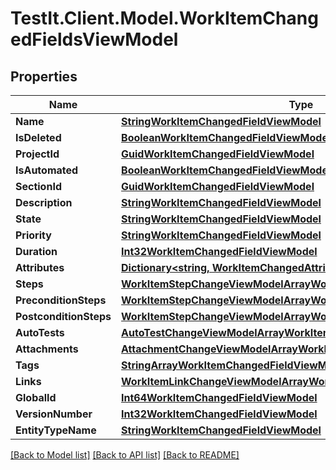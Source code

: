 # TestIt.Client.Model.WorkItemChangedFieldsViewModel

## Properties

Name | Type | Description | Notes
------------ | ------------- | ------------- | -------------
**Name** | [**StringWorkItemChangedFieldViewModel**](StringWorkItemChangedFieldViewModel.md) |  | [optional] 
**IsDeleted** | [**BooleanWorkItemChangedFieldViewModel**](BooleanWorkItemChangedFieldViewModel.md) |  | [optional] 
**ProjectId** | [**GuidWorkItemChangedFieldViewModel**](GuidWorkItemChangedFieldViewModel.md) |  | [optional] 
**IsAutomated** | [**BooleanWorkItemChangedFieldViewModel**](BooleanWorkItemChangedFieldViewModel.md) |  | [optional] 
**SectionId** | [**GuidWorkItemChangedFieldViewModel**](GuidWorkItemChangedFieldViewModel.md) |  | [optional] 
**Description** | [**StringWorkItemChangedFieldViewModel**](StringWorkItemChangedFieldViewModel.md) |  | [optional] 
**State** | [**StringWorkItemChangedFieldViewModel**](StringWorkItemChangedFieldViewModel.md) |  | [optional] 
**Priority** | [**StringWorkItemChangedFieldViewModel**](StringWorkItemChangedFieldViewModel.md) |  | [optional] 
**Duration** | [**Int32WorkItemChangedFieldViewModel**](Int32WorkItemChangedFieldViewModel.md) |  | [optional] 
**Attributes** | [**Dictionary&lt;string, WorkItemChangedAttributeViewModel&gt;**](WorkItemChangedAttributeViewModel.md) |  | [optional] 
**Steps** | [**WorkItemStepChangeViewModelArrayWorkItemChangedFieldViewModel**](WorkItemStepChangeViewModelArrayWorkItemChangedFieldViewModel.md) |  | [optional] 
**PreconditionSteps** | [**WorkItemStepChangeViewModelArrayWorkItemChangedFieldViewModel**](WorkItemStepChangeViewModelArrayWorkItemChangedFieldViewModel.md) |  | [optional] 
**PostconditionSteps** | [**WorkItemStepChangeViewModelArrayWorkItemChangedFieldViewModel**](WorkItemStepChangeViewModelArrayWorkItemChangedFieldViewModel.md) |  | [optional] 
**AutoTests** | [**AutoTestChangeViewModelArrayWorkItemChangedFieldViewModel**](AutoTestChangeViewModelArrayWorkItemChangedFieldViewModel.md) |  | [optional] 
**Attachments** | [**AttachmentChangeViewModelArrayWorkItemChangedFieldViewModel**](AttachmentChangeViewModelArrayWorkItemChangedFieldViewModel.md) |  | [optional] 
**Tags** | [**StringArrayWorkItemChangedFieldViewModel**](StringArrayWorkItemChangedFieldViewModel.md) |  | [optional] 
**Links** | [**WorkItemLinkChangeViewModelArrayWorkItemChangedFieldViewModel**](WorkItemLinkChangeViewModelArrayWorkItemChangedFieldViewModel.md) |  | [optional] 
**GlobalId** | [**Int64WorkItemChangedFieldViewModel**](Int64WorkItemChangedFieldViewModel.md) |  | [optional] 
**VersionNumber** | [**Int32WorkItemChangedFieldViewModel**](Int32WorkItemChangedFieldViewModel.md) |  | [optional] 
**EntityTypeName** | [**StringWorkItemChangedFieldViewModel**](StringWorkItemChangedFieldViewModel.md) |  | [optional] 

[[Back to Model list]](../README.md#documentation-for-models) [[Back to API list]](../README.md#documentation-for-api-endpoints) [[Back to README]](../README.md)

